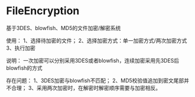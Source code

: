 # FileEncryption
基于3DES、blowfish、MD5的文件加密/解密系统

使用：
1、选择待加密的文件；
2、选择加密方式：单一加密方式/两次加密方式
3、执行加密

说明：
一次加密可以分别采用3DES或者blowfish，连续加密采用先3DES后blowfish的方式

存在问题：
1、3DES加密与blowfish不匹配；
2、MD5校验值追加到密文尾部并不合理；
3、采用两次加密时，在解密时解密顺序需要与加密相反。
